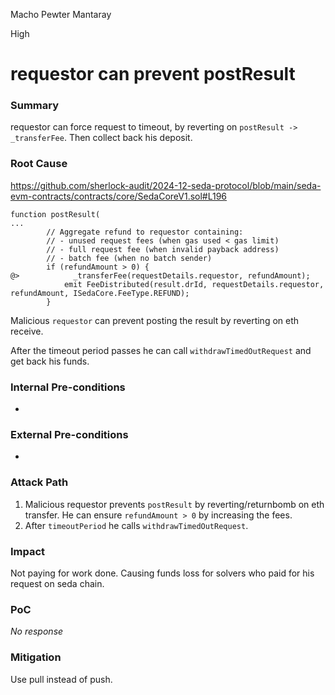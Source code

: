 Macho Pewter Mantaray

High

# requestor can prevent postResult

### Summary

requestor can force request to timeout, by reverting on `postResult -> _transferFee`. Then collect back his deposit.

### Root Cause

https://github.com/sherlock-audit/2024-12-seda-protocol/blob/main/seda-evm-contracts/contracts/core/SedaCoreV1.sol#L196
```solidity
function postResult(
...
        // Aggregate refund to requestor containing:
        // - unused request fees (when gas used < gas limit)
        // - full request fee (when invalid payback address)
        // - batch fee (when no batch sender)
        if (refundAmount > 0) {
@>            _transferFee(requestDetails.requestor, refundAmount);
            emit FeeDistributed(result.drId, requestDetails.requestor, refundAmount, ISedaCore.FeeType.REFUND);
        }
```

Malicious `requestor` can prevent posting the result by reverting on eth receive.

After the timeout period passes he can call `withdrawTimedOutRequest` and get back his funds.

### Internal Pre-conditions

-

### External Pre-conditions

-

### Attack Path

1. Malicious requestor prevents `postResult` by reverting/returnbomb on eth transfer. He can ensure `refundAmount > 0` by increasing the fees.
2. After `timeoutPeriod` he calls `withdrawTimedOutRequest`.

### Impact

Not paying for work done. Causing funds loss for solvers who paid for his request on seda chain.

### PoC

_No response_

### Mitigation

Use pull instead of push.